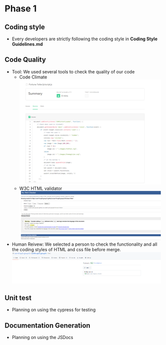 # Phase 1

## Coding style
- Every developers are strictly following the coding style in **Coding Style Guidelines.md** 

## Code Quality
- Tool: We used several tools to check the quality of our code
    - Code Climate
![Code Review](CodeReview.png)
    - W3C HTML validator
    ![Code Review](W3C.png)
- Human Reivew: We selected a person to check the functionality and all the coding styles of HTML and css file before merge.
![Pull](Pull.png)

## Unit test
- Planning on using the cypress for testing

## Documentation Generation
- Planning on using the JSDocs
